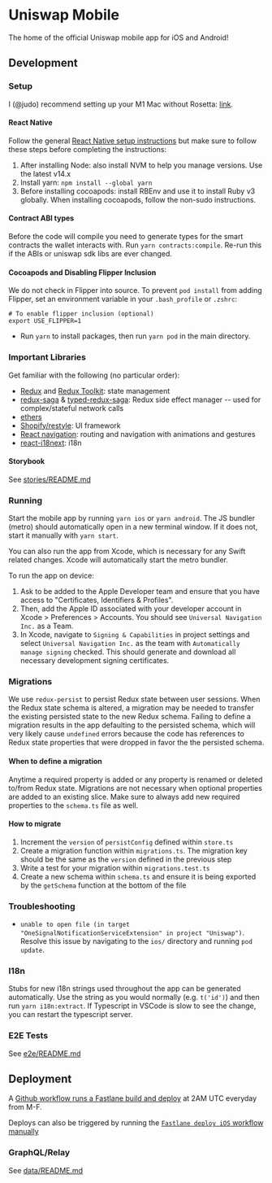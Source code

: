 # Uniswap Mobile

The home of the official Uniswap mobile app for iOS and Android!

## Development

### Setup

I (@judo) recommend setting up your M1 Mac without Rosetta: [link](https://medium.com/@davidjasonharding/developing-a-react-native-app-on-an-m1-mac-without-rosetta-29fcc7314d70).

#### React Native

Follow the general [React Native setup instructions](https://reactnative.dev/docs/environment-setup) but make sure to follow these steps before completing the instructions:

1. After installing Node: also install NVM to help you manage versions. Use the latest v14.x
2. Install yarn: `npm install --global yarn`
3. Before installing cocoapods: install RBEnv and use it to install Ruby v3 globally. When installing cocoapods, follow the non-sudo instructions.

#### Contract ABI types

Before the code will compile you need to generate types for the smart contracts the wallet interacts with. Run `yarn contracts:compile`. Re-run this if the ABIs or uniswap sdk libs are ever changed.

#### Cocoapods and Disabling Flipper Inclusion

We do not check in Flipper into source. To prevent `pod install` from adding Flipper, set an environment variable in your `.bash_profile` or `.zshrc`:

```
# To enable flipper inclusion (optional)
export USE_FLIPPER=1
```

- Run `yarn` to install packages, then run `yarn pod` in the main directory.

### Important Libraries

Get familiar with the following (no particular order):

- [Redux](https://redux.js.org/) and [Redux Toolkit](https://redux-toolkit.js.org/): state management
- [redux-saga](https://redux-saga.js.org/) & [typed-redux-saga](https://github.com/agiledigital/typed-redux-saga): Redux side effect manager -- used for complex/stateful network calls
- [ethers](https://docs.ethers.io/v5/)
- [Shopify/restyle](https://github.com/Shopify/restyle): UI framework
- [React navigation](https://reactnavigation.org/): routing and navigation with animations and gestures
- [react-i18next](https://react.i18next.com/): i18n

#### Storybook

See [stories/README.md](https://github.com/Uniswap/mobile/tree/main/src/stories/README.md)

### Running

Start the mobile app by running `yarn ios` or `yarn android`. The JS bundler (metro) should automatically open in a new terminal window. If it does not, start it manually with `yarn start`.

You can also run the app from Xcode, which is necessary for any Swift related changes. Xcode will automatically start the metro bundler.

To run the app on device:

1. Ask to be added to the Apple Developer team and ensure that you have access to "Certificates, Identifiers & Profiles".
2. Then, add the Apple ID associated with your developer account in Xcode > Preferences > Accounts. You should see `Universal Navigation Inc.` as a Team.
3. In Xcode, navigate to `Signing & Capabilities` in project settings and select `Universal Navigation Inc.` as the team with `Automatically manage signing` checked. This should generate and download all necessary development signing certificates.

### Migrations

We use `redux-persist` to persist Redux state between user sessions. When the Redux state schema is altered, a migration may be needed to transfer the existing persisted state to the new Redux schema. Failing to define a migration results in the app defaulting to the persisted schema, which will very likely cause `undefined` errors because the code has references to Redux state properties that were dropped in favor the the persisted schema.

#### When to define a migration

Anytime a required property is added or any property is renamed or deleted to/from Redux state. Migrations are not necessary when optional properties are added to an existing slice. Make sure to always add new required properties to the `schema.ts` file as well.

#### How to migrate

1. Increment the `version` of `persistConfig` defined within `store.ts`
2. Create a migration function within `migrations.ts`. The migration key should be the same as the `version` defined in the previous step
3. Write a test for your migration within `migrations.test.ts`
4. Create a new schema within `schema.ts` and ensure it is being exported by the `getSchema` function at the bottom of the file

### Troubleshooting

- `unable to open file (in target "OneSignalNotificationServiceExtension" in project "Uniswap")`. Resolve this issue by navigating to the `ios/` directory and running `pod update`.

### I18n

Stubs for new i18n strings used throughout the app can be generated automatically. Use the string as you would normally (e.g. `t('id')`) and then run `yarn i18n:extract`.
If Typescript in VSCode is slow to see the change, you can restart the typescript server.

### E2E Tests

See [e2e/README.md](e2e/README.md)

## Deployment

A [Github workflow runs a Fastlane build and deploy](https://github.com/Uniswap/mobile/blob/main/.github/workflows/fastlane.yml) at 2AM UTC everyday from M-F.

Deploys can also be triggered by running the [`Fastlane deploy iOS` workflow manually](https://github.com/Uniswap/mobile/actions/workflows/fastlane.yml)

### GraphQL/Relay

See [data/README.md](./src/data/README.md)